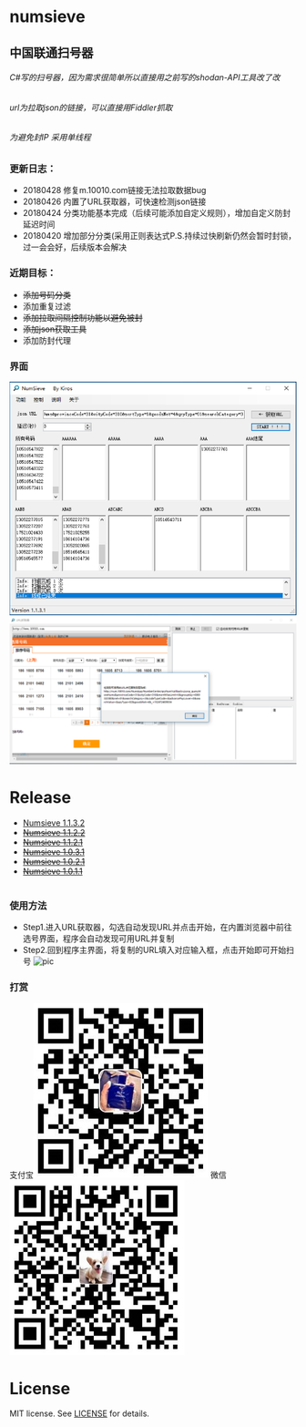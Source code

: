 ﻿# numsieve
## 中国联通扫号器
###### C#写的扫号器，因为需求很简单所以直接用之前写的shodan-API工具改了改

###### url为拉取json的链接，可以直接用Fiddler抓取

###### 为避免封IP  采用单线程

### 更新日志：

* 20180428 修复m.10010.com链接无法拉取数据bug
* 20180426 内置了URL获取器，可快速检测json链接
* 20180424 分类功能基本完成（后续可能添加自定义规则），增加自定义防封延迟时间
* 20180420 增加部分分类(采用正则表达式P.S.持续过快刷新仍然会暂时封锁，过一会会好，后续版本会解决

### 近期目标：

* ~~添加号码分类~~
* 添加重复过滤
* ~~添加拉取间隔控制功能以避免被封~~
* ~~添加json获取工具~~
* 添加防封代理

### 界面

![pic](https://github.com/KirosHan/numsieve/blob/master/web_resource/numsieve180428_1.PNG)
![pic](https://github.com/KirosHan/numsieve/blob/master/web_resource/numsieve180426_2.PNG)
# 


# Release
* [Numsieve 1.1.3.2](https://github.com/KirosHan/numsieve/releases)
* ~~[Numsieve 1.1.2.2](https://github.com/KirosHan/numsieve/releases)~~
* ~~[Numsieve 1.1.2.1](https://github.com/KirosHan/numsieve/releases)~~
* ~~[Numsieve 1.0.3.1](https://github.com/KirosHan/numsieve/releases)~~
* ~~[Numsieve 1.0.2.1](https://github.com/KirosHan/numsieve/releases)~~
* ~~[Numsieve 1.0.1.1](https://github.com/KirosHan/numsieve/releases)~~
# 

### 使用方法
* Step1.进入URL获取器，勾选自动发现URL并点击开始，在内置浏览器中前往选号界面，程序会自动发现可用URL并复制
* Step2.回到程序主界面，将复制的URL填入对应输入框，点击开始即可开始扫号
![pic](https://github.com/KirosHan/numsieve/blob/master/web_resource/numsieve.gif)

### 打赏
支付宝![pic](https://github.com/KirosHan/numsieve/blob/master/web_resource/ali.jpg)
微信![pic](https://github.com/KirosHan/numsieve/blob/master/web_resource/wechat.jpg)
# License
MIT license. See [LICENSE](https://github.com/KirosHan/numsieve/blob/master/LICENSE)  for details.